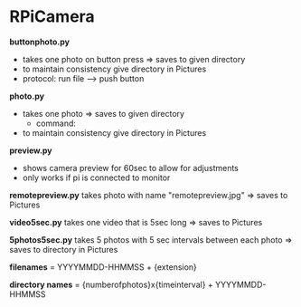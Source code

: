 # RPiCamera

**buttonphoto.py**
- takes one photo on button press => saves to given directory
- to maintain consistency give directory in Pictures
- protocol: run file --> push button

**photo.py**
- takes one photo => saves to given directory
    - command: 
- to maintain consistency give directory in Pictures

**preview.py**
- shows camera preview for 60sec to allow for adjustments
- only works if pi is connected to monitor

**remotepreview.py**
takes photo with name "remotepreview.jpg" => saves to Pictures

**video5sec.py**
takes one video that is 5sec long => saves to Pictures

**5photos5sec.py**
takes 5 photos with 5 sec intervals between each photo => saves to directory in Pictures

**filenames** = YYYYMMDD-HHMMSS + {extension}

**directory names** = {numberofphotos}x{timeinterval} + YYYYMMDD-HHMMSS